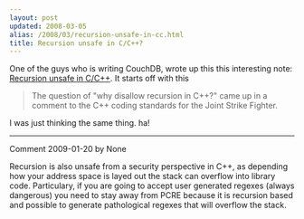 ```yaml
---
layout: post
updated: 2008-03-05
alias: /2008/03/recursion-unsafe-in-cc.html
title: Recursion unsafe in C/C++?
---
```

<p>
One of the guys who is writing CouchDB, wrote up this this interesting note: <a href="http://damienkatz.net/2008/02/recursion_unsaf.html">Recursion unsafe in C/C++</a>.  It starts off with this
</p>

<blockquote>
The question of "why disallow recursion in C++?" came up in a comment to the C++ coding standards for the Joint Strike Fighter. 
</blockquote>

<p> I was just thinking the same thing.  ha!</p>

*****
Comment 2009-01-20 by None

Recursion is also unsafe from a security perspective in C++, as depending how your address space is layed out the stack can overflow into library code. Particulary, if you are going to accept user generated regexes (always dangerous) you need to stay away from PCRE because it is recursion based and possible to generate pathological regexes that will overflow the stack.
